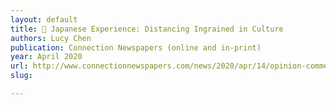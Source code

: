 ```yaml
---
layout: default
title: ‍🔬 Japanese Experience: Distancing Ingrained in Culture
authors: Lucy Chen
publication: Connection Newspapers (online and in-print)
year: April 2020
url: http://www.connectionnewspapers.com/news/2020/apr/14/opinion-commentary-japanese-experience-distancing-/
slug:

---
```

